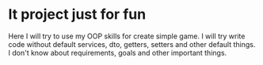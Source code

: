 # It project just for fun
Here I will try to use my OOP skills for create simple game.
I will try write code without default services, dto, getters, setters and other default things.
I don't know about requirements, goals and other important things.